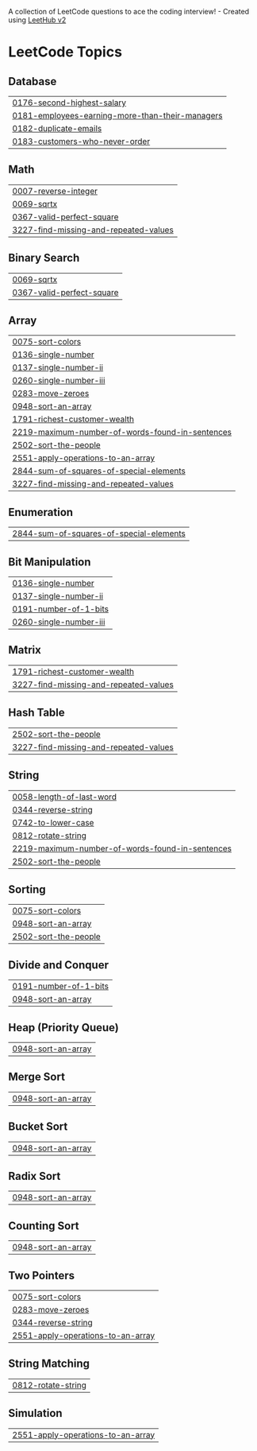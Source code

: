 A collection of LeetCode questions to ace the coding interview! - Created using [LeetHub v2](https://github.com/arunbhardwaj/LeetHub-2.0)
<!---LeetCode Topics Start-->
# LeetCode Topics
## Database
|  |
| ------- |
| [0176-second-highest-salary](https://github.com/ameen-vp/leetcode/tree/master/0176-second-highest-salary) |
| [0181-employees-earning-more-than-their-managers](https://github.com/ameen-vp/leetcode/tree/master/0181-employees-earning-more-than-their-managers) |
| [0182-duplicate-emails](https://github.com/ameen-vp/leetcode/tree/master/0182-duplicate-emails) |
| [0183-customers-who-never-order](https://github.com/ameen-vp/leetcode/tree/master/0183-customers-who-never-order) |
## Math
|  |
| ------- |
| [0007-reverse-integer](https://github.com/ameen-vp/leetcode/tree/master/0007-reverse-integer) |
| [0069-sqrtx](https://github.com/ameen-vp/leetcode/tree/master/0069-sqrtx) |
| [0367-valid-perfect-square](https://github.com/ameen-vp/leetcode/tree/master/0367-valid-perfect-square) |
| [3227-find-missing-and-repeated-values](https://github.com/ameen-vp/leetcode/tree/master/3227-find-missing-and-repeated-values) |
## Binary Search
|  |
| ------- |
| [0069-sqrtx](https://github.com/ameen-vp/leetcode/tree/master/0069-sqrtx) |
| [0367-valid-perfect-square](https://github.com/ameen-vp/leetcode/tree/master/0367-valid-perfect-square) |
## Array
|  |
| ------- |
| [0075-sort-colors](https://github.com/ameen-vp/leetcode/tree/master/0075-sort-colors) |
| [0136-single-number](https://github.com/ameen-vp/leetcode/tree/master/0136-single-number) |
| [0137-single-number-ii](https://github.com/ameen-vp/leetcode/tree/master/0137-single-number-ii) |
| [0260-single-number-iii](https://github.com/ameen-vp/leetcode/tree/master/0260-single-number-iii) |
| [0283-move-zeroes](https://github.com/ameen-vp/leetcode/tree/master/0283-move-zeroes) |
| [0948-sort-an-array](https://github.com/ameen-vp/leetcode/tree/master/0948-sort-an-array) |
| [1791-richest-customer-wealth](https://github.com/ameen-vp/leetcode/tree/master/1791-richest-customer-wealth) |
| [2219-maximum-number-of-words-found-in-sentences](https://github.com/ameen-vp/leetcode/tree/master/2219-maximum-number-of-words-found-in-sentences) |
| [2502-sort-the-people](https://github.com/ameen-vp/leetcode/tree/master/2502-sort-the-people) |
| [2551-apply-operations-to-an-array](https://github.com/ameen-vp/leetcode/tree/master/2551-apply-operations-to-an-array) |
| [2844-sum-of-squares-of-special-elements](https://github.com/ameen-vp/leetcode/tree/master/2844-sum-of-squares-of-special-elements) |
| [3227-find-missing-and-repeated-values](https://github.com/ameen-vp/leetcode/tree/master/3227-find-missing-and-repeated-values) |
## Enumeration
|  |
| ------- |
| [2844-sum-of-squares-of-special-elements](https://github.com/ameen-vp/leetcode/tree/master/2844-sum-of-squares-of-special-elements) |
## Bit Manipulation
|  |
| ------- |
| [0136-single-number](https://github.com/ameen-vp/leetcode/tree/master/0136-single-number) |
| [0137-single-number-ii](https://github.com/ameen-vp/leetcode/tree/master/0137-single-number-ii) |
| [0191-number-of-1-bits](https://github.com/ameen-vp/leetcode/tree/master/0191-number-of-1-bits) |
| [0260-single-number-iii](https://github.com/ameen-vp/leetcode/tree/master/0260-single-number-iii) |
## Matrix
|  |
| ------- |
| [1791-richest-customer-wealth](https://github.com/ameen-vp/leetcode/tree/master/1791-richest-customer-wealth) |
| [3227-find-missing-and-repeated-values](https://github.com/ameen-vp/leetcode/tree/master/3227-find-missing-and-repeated-values) |
## Hash Table
|  |
| ------- |
| [2502-sort-the-people](https://github.com/ameen-vp/leetcode/tree/master/2502-sort-the-people) |
| [3227-find-missing-and-repeated-values](https://github.com/ameen-vp/leetcode/tree/master/3227-find-missing-and-repeated-values) |
## String
|  |
| ------- |
| [0058-length-of-last-word](https://github.com/ameen-vp/leetcode/tree/master/0058-length-of-last-word) |
| [0344-reverse-string](https://github.com/ameen-vp/leetcode/tree/master/0344-reverse-string) |
| [0742-to-lower-case](https://github.com/ameen-vp/leetcode/tree/master/0742-to-lower-case) |
| [0812-rotate-string](https://github.com/ameen-vp/leetcode/tree/master/0812-rotate-string) |
| [2219-maximum-number-of-words-found-in-sentences](https://github.com/ameen-vp/leetcode/tree/master/2219-maximum-number-of-words-found-in-sentences) |
| [2502-sort-the-people](https://github.com/ameen-vp/leetcode/tree/master/2502-sort-the-people) |
## Sorting
|  |
| ------- |
| [0075-sort-colors](https://github.com/ameen-vp/leetcode/tree/master/0075-sort-colors) |
| [0948-sort-an-array](https://github.com/ameen-vp/leetcode/tree/master/0948-sort-an-array) |
| [2502-sort-the-people](https://github.com/ameen-vp/leetcode/tree/master/2502-sort-the-people) |
## Divide and Conquer
|  |
| ------- |
| [0191-number-of-1-bits](https://github.com/ameen-vp/leetcode/tree/master/0191-number-of-1-bits) |
| [0948-sort-an-array](https://github.com/ameen-vp/leetcode/tree/master/0948-sort-an-array) |
## Heap (Priority Queue)
|  |
| ------- |
| [0948-sort-an-array](https://github.com/ameen-vp/leetcode/tree/master/0948-sort-an-array) |
## Merge Sort
|  |
| ------- |
| [0948-sort-an-array](https://github.com/ameen-vp/leetcode/tree/master/0948-sort-an-array) |
## Bucket Sort
|  |
| ------- |
| [0948-sort-an-array](https://github.com/ameen-vp/leetcode/tree/master/0948-sort-an-array) |
## Radix Sort
|  |
| ------- |
| [0948-sort-an-array](https://github.com/ameen-vp/leetcode/tree/master/0948-sort-an-array) |
## Counting Sort
|  |
| ------- |
| [0948-sort-an-array](https://github.com/ameen-vp/leetcode/tree/master/0948-sort-an-array) |
## Two Pointers
|  |
| ------- |
| [0075-sort-colors](https://github.com/ameen-vp/leetcode/tree/master/0075-sort-colors) |
| [0283-move-zeroes](https://github.com/ameen-vp/leetcode/tree/master/0283-move-zeroes) |
| [0344-reverse-string](https://github.com/ameen-vp/leetcode/tree/master/0344-reverse-string) |
| [2551-apply-operations-to-an-array](https://github.com/ameen-vp/leetcode/tree/master/2551-apply-operations-to-an-array) |
## String Matching
|  |
| ------- |
| [0812-rotate-string](https://github.com/ameen-vp/leetcode/tree/master/0812-rotate-string) |
## Simulation
|  |
| ------- |
| [2551-apply-operations-to-an-array](https://github.com/ameen-vp/leetcode/tree/master/2551-apply-operations-to-an-array) |
<!---LeetCode Topics End-->